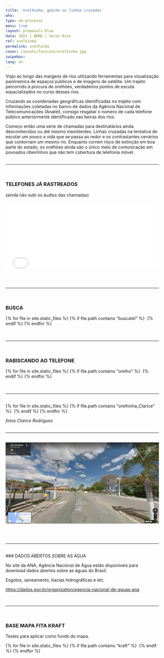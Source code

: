 ```yaml
---
title: 'orelhinha, gancho ou linhas cruzadas'
who: 
type: em processo
menu: true
layout: proposals-blue
data: 2021 | BDMG | Seres Rios
ref: orelhinha
permalink: orelhinha
cover: /assets/favicons/orelhinha.jpg
swipebox: 
lang: en
---
```


Viajo ao longo das margens de rios utilizando ferramentas para visualização panôramica de espaços públicos e de imagens de satélite. Um trajeto percorrido à procura de orelhões,  verdadeiros pontos de escuta espacializados no curso desses rios.

Cruzando as coordenadas geográficas identificadas no trajeto com informações coletadas no banco de dados da Agência Nacional de Telecomunicações (Anatel), consigo resgatar o número de cada telefone público anteriormente identificado nas beiras dos rios.

Começo então uma série de chamadas para destinatários ainda desconhecidos ou até mesmo inexistentes. Linhas cruzadas na tentativa de escutar um pouco a vida que se passa ao redor e os contrastantes cenários que contornam um mesmo rio. 
Enquanto correm risco de extinção em boa parte do estado, os orelhões ainda são o único meio de comunicação em povoados ribeirinhos que não tem cobertura de telefonia móvel. 
<br><br>

---

<br>

### TELEFONES JÁ RASTREADOS 
(ainda não subi os áudios das chamadas)
<br><br>
  <div class="video-wrapper video-wrapper-16x9" style="width:100%">
   <iframe src="../mapa-orelhinha" height="200" width="100%" style="border:0px"></iframe>
  </div>

<br><br>

---
 
  
<br>

### BUSCA
 

  <div id="swipebox-gallery">
    {% for file in site.static_files %}
      {% if file.path contains "buscatel" %}
            <img src="{{ site.baseurl }}{{ file.path }}" class="swipebox" alt="">
      {% endif %}
    {% endfor %}
  </div>
<br><br>


---
   
<br>

### RABISCANDO AO TELEFONE

  <div id="swipebox-gallery">
    {% for file in site.static_files %}
      {% if file.path contains "orelho" %}
            <img src="{{ site.baseurl }}{{ file.path }}" class="swipebox" alt="">
      {% endif %}
    {% endfor %}
  </div>
<br><br>

---
<br>

  <div id="swipebox-gallery">
    {% for file in site.static_files %}
      {% if file.path contains "orelhinha_Clarice" %}
            <img src="{{ site.baseurl }}{{ file.path }}" class="swipebox" alt="">
      {% endif %}
    {% endfor %}
  </div>

*fotos Clarice Rodrigues*
<br><br>

---

<br>

<img src="../assets/posts/tatu-streetview3.png">


<br><br>

---


<br>
### DADOS ABERTOS SOBRE AS ÁGUA
 
No site da ANA, Agência Nacional de Água estão disponíveis para download dados abertos sobre as águas do Brasil.

Esgotos, saneamento, bacias hidrográficas e etc.

<a href="https://dados.gov.br/organization/agencia-nacional-de-aguas-ana" target="_blank">https://dados.gov.br/organization/agencia-nacional-de-aguas-ana</a>

<br>

  
---
  
  
<br>

### BASE MAPA FITA KRAFT
 
Testes para aplicar como fundo do mapa.
<br>
  <div id="swipebox-gallery">
    {% for file in site.static_files %}
      {% if file.path contains "kraft" %}
            <img src="{{ site.baseurl }}{{ file.path }}" class="swipebox" alt="" style="border:0px">
      {% endif %}
    {% endfor %}
  </div>
<br><br>